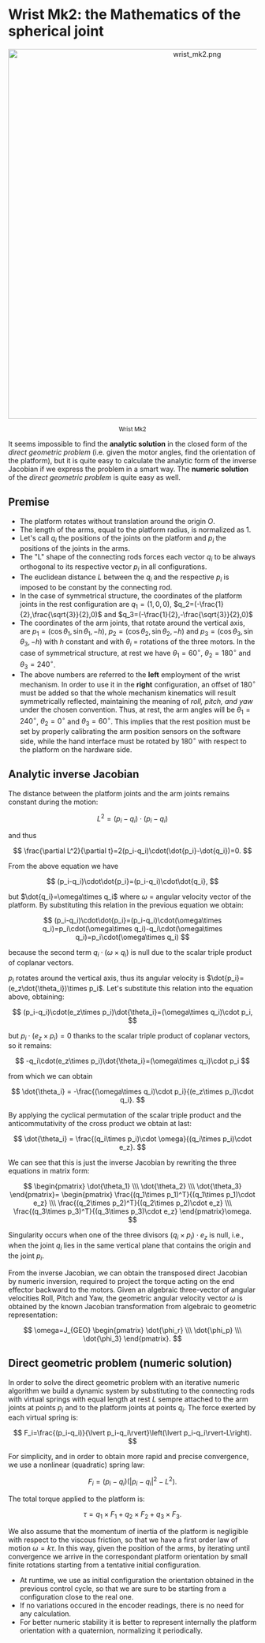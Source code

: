 # Wrist Mk2: the Mathematics of the spherical joint

<p align="center">
  <img  src=    "../img/wrist_mk2.png"
        title=  "wrist_mk2.png"
        width=  "750">
</p>
<p align="center">
  <sub>Wrist Mk2</sub>
</p>

It seems impossible to find the **analytic solution** in the closed form of the *direct geometric problem* (i.e. given the motor angles, find the orientation of the platform), but it is quite easy to calculate the analytic form of the inverse Jacobian if we express the problem in a smart way. The **numeric solution** of the *direct geometric problem* is quite easy as well.

## Premise
- The platform rotates without translation around the origin $O$.
- The length of the arms, equal to the platform radius, is normalized as 1.
- Let's call $q_i$ the positions of the joints on the platform and $p_i$ the positions of the joints in the arms.
- The "L" shape of the connecting rods forces each vector $q_i$ to be always orthogonal to its respective vector $p_i$ in all configurations.
- The euclidean distance $L$ between the $q_i$ and the respective $p_i$ is imposed to be constant by the connecting rod.
- In the case of symmetrical structure, the coordinates of the platform joints in the rest configuration are $q_1=(1,0,0)$, $q_2=(-\frac{1}{2},\frac{\sqrt{3}}{2},0)$ and $q_3=(-\frac{1}{2},-\frac{\sqrt{3}}{2},0)$
- The coordinates of the arm joints, that rotate around the vertical axis, are $p_1=(\cos{\theta_1},\sin{\theta_1},-h)$, $p_2=(\cos{\theta_2},\sin{\theta_2},-h)$ and $p_3=(\cos{\theta_3},\sin{\theta_3},-h)$ with $h$ constant and with $\theta_i$ = rotations of the three motors. In the case of symmetrical structure, at rest we have $\theta_1=60^\circ$, $\theta_2=180^\circ$ and $\theta_3=240^\circ$.
- The above numbers are referred to the **left** employment of the wrist mechanism. In order to use it in the **right** configuration, an offset of $180^\circ$ must be added so that the whole mechanism kinematics will result symmetrically reflected, maintaining the meaning of *roll, pitch, and yaw* under the chosen convention. Thus, at rest, the arm angles will be $\theta_1=240^\circ$, $\theta_2=0^\circ$ and $\theta_3=60^\circ$. This implies that the rest position must be set by properly calibrating the arm position sensors on the software side, while the hand interface must be rotated by $180^\circ$ with respect to the platform on the hardware side.

## Analytic inverse Jacobian
The distance between the platform joints and the arm joints remains constant during the motion:

$$
L^2=(p_i-q_i)\cdot(p_i-q_i)
$$

and thus

$$
\frac{\partial L^2}{\partial t}=2(p_i-q_i)\cdot(\dot{p_i}-\dot{q_i})=0.
$$

From the above equation we have

$$
(p_i-q_i)\cdot\dot{p_i}=(p_i-q_i)\cdot\dot{q_i},
$$

but $\dot{q_i}=\omega\times q_i$ where $\omega$ = angular velocity vector of the platform. By substituting this relation in the previous equation we obtain:

$$
(p_i-q_i)\cdot\dot{p_i}=(p_i-q_i)\cdot(\omega\times q_i)=p_i\cdot(\omega\times q_i)-q_i\cdot(\omega\times q_i)=p_i\cdot(\omega\times q_i)
$$

because the second term $q_i\cdot(\omega\times q_i)$ is null due to the scalar triple product of coplanar vectors.

$p_i$ rotates around the vertical axis, thus its angular velocity is $\dot{p_i}=(e_z\dot{\theta_i})\times p_i$. Let's substitute this relation into the equation above, obtaining:

$$
(p_i-q_i)\cdot(e_z\times p_i)\dot{\theta_i}=(\omega\times q_i)\cdot p_i,
$$

but $p_i\cdot(e_z\times p_i)=0$ thanks to the scalar triple product of coplanar vectors, so it remains:

$$
-q_i\cdot(e_z\times p_i)\dot{\theta_i}=(\omega\times q_i)\cdot p_i
$$

from which we can obtain

$$
\dot{\theta_i} = -\frac{(\omega\times q_i)\cdot p_i}{(e_z\times p_i)\cdot q_i}.
$$

By applying the cyclical permutation of the scalar triple product and the anticommutativity of the cross product we obtain at last:

$$
\dot{\theta_i} = \frac{(q_i\times p_i)\cdot \omega}{(q_i\times p_i)\cdot e_z}.
$$

We can see that this is just the inverse Jacobian by rewriting the three equations in matrix form:

$$
\begin{pmatrix} \dot{\theta_1} \\\ \dot{\theta_2} \\\ \dot{\theta_3} \end{pmatrix}= \begin{pmatrix} \frac{(q_1\times p_1)^T}{(q_1\times p_1)\cdot e_z} \\\ \frac{(q_2\times p_2)^T}{(q_2\times p_2)\cdot e_z} \\\ \frac{(q_3\times p_3)^T}{(q_3\times p_3)\cdot e_z} \end{pmatrix}\omega.
$$

Singularity occurs when one of the three divisors $(q_i\times p_i)\cdot e_z$ is null, i.e., when the joint $q_i$ lies in the same vertical plane that contains the origin and the joint $p_i$.

From the inverse Jacobian, we can obtain the transposed direct Jacobian by numeric inversion, required to project the torque acting on the end effector backward to the motors. Given an algebraic three-vector of angular velocities Roll, Pitch and Yaw, the geometric angular velocity vector $\omega$ is obtained by the known Jacobian transformation from algebraic to geometric representation:

$$
\omega=J_{GEO} \begin{pmatrix} \dot{\phi_r} \\\ \dot{\phi_p} \\\ \dot{\phi_3} \end{pmatrix}.
$$

## Direct geometric problem (numeric solution)
In order to solve the direct geometric problem with an iterative numeric algorithm we build a dynamic system by substituting to the connecting rods with virtual springs with equal length at rest $L$ sempre attached to the arm joints at points $p_i$ and to the platform joints at points $q_i$. The force exerted by each virtual spring is:

$$
F_i=\frac{(p_i-q_i)}{\lvert p_i-q_i\rvert}\left(\lvert p_i-q_i\rvert-L\right).
$$

For simplicity, and in order to obtain more rapid and precise convergence, we use a nonlinear (quadratic) spring law:

$$
F_i=(p_i-q_i)\left(\lvert p_i-q_i\rvert^2-L^2\right).
$$

The total torque applied to the platform is:

$$
\tau=q_1\times F_1 +q_2\times F_2 +q_3\times F_3.
$$

We also assume that the momentum of inertia of the platform is negligible with respect to the viscous friction, so that we have a first order law of motion $\omega=k\tau$. In this way, given the position of the arms, by iterating until convergence we arrive in the correspondant platform orientation by small finite rotations starting from a tentative initial configuration.

- At runtime, we use as initial configuration the orientation obtained in the previous control cycle, so that we are sure to be starting from a configuration close to the real one.
- If no variations occured in the encoder readings, there is no need for any calculation. 
- For better numeric stability it is better to represent internally the platform orientation with a quaternion, normalizing it periodically.

